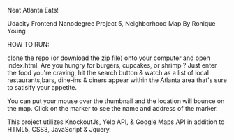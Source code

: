 Neat Atlanta Eats!

Udacity Frontend Nanodegree Project 5, Neighborhood Map By Ronique Young

HOW TO RUN:

 clone the repo (or download the zip file) onto your computer and open index.html. Are you hungry for burgers, cupcakes, or shrimp ? Just enter the food you're craving, hit the search button & watch as a list of local restaurants,bars, dine-ins & diners  appear within the Atlanta area that's sure to satisify your appetite.

You can put your mouse over the thumbnail and the location will bounce on the map. Click on the marker to see the name and address of the marker.

This project utilizes KnockoutJs, Yelp API, & Google Maps API in addition to HTML5, CSS3, JavaScript & Jquery.
